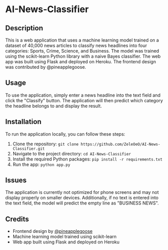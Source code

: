 # AI-News-Classifier

## Description

This is a web application that uses a machine learning model trained on a dataset of 40,000 news articles to classify news headlines into four categories: Sports, Crime, Science, and Business. The model was trained using the scikit-learn Python library with a naive Bayes classifier. The web app was built using Flask and deployed on Heroku. The frontend design was contributed by @pineapplegoose.

## Usage

To use the application, simply enter a news headline into the text field and click the "Classify" button. The application will then predict which category the headline belongs to and display the result.


## Installation

To run the application locally, you can follow these steps:

1. Clone the repository: `git clone https://github.com/ZeleOeO/AI-News-Classifier.git`
2. Navigate to the project directory: `cd AI-News-Classifier`
3. Install the required Python packages: `pip install -r requirements.txt`
4. Run the app: `python app.py`


## Issues

The application is currently not optimized for phone screens and may not display properly on smaller devices. Additionally, if no text is entered into the text field, the model will predict the empty line as "BUSINESS NEWS".

## Credits

- Frontend design by [@pineapplegoose](https://github.com/pineapplegoose)
- Machine learning model trained using scikit-learn
- Web app built using Flask and deployed on Heroku
